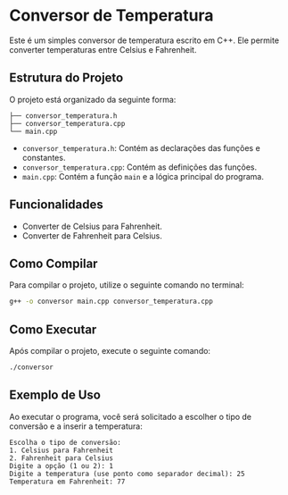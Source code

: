 # Conversor de Temperatura

Este é um simples conversor de temperatura escrito em C++. Ele permite converter temperaturas entre Celsius e Fahrenheit.

## Estrutura do Projeto

O projeto está organizado da seguinte forma:

```
├── conversor_temperatura.h
├── conversor_temperatura.cpp
└── main.cpp
```

- `conversor_temperatura.h`: Contém as declarações das funções e constantes.
- `conversor_temperatura.cpp`: Contém as definições das funções.
- `main.cpp`: Contém a função `main` e a lógica principal do programa.

## Funcionalidades

- Converter de Celsius para Fahrenheit.
- Converter de Fahrenheit para Celsius.

## Como Compilar

Para compilar o projeto, utilize o seguinte comando no terminal:

```sh
g++ -o conversor main.cpp conversor_temperatura.cpp
```

## Como Executar

Após compilar o projeto, execute o seguinte comando:

```sh
./conversor
```

## Exemplo de Uso

Ao executar o programa, você será solicitado a escolher o tipo de conversão e a inserir a temperatura:

```
Escolha o tipo de conversão:
1. Celsius para Fahrenheit
2. Fahrenheit para Celsius
Digite a opção (1 ou 2): 1
Digite a temperatura (use ponto como separador decimal): 25
Temperatura em Fahrenheit: 77
```

